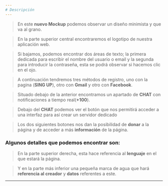 ```yaml
---
# Descripción  
---
```


> En este **nuevo Mockup** podemos observar un diseño minimista y que va al grano.

> En la parte superior central encontraremos el logotipo de nuestra aplicación web.

> Si bajamos, podemos encontrar dos áreas de texto; la primera dedicada para escribir el nombre del usuario o email y la segunda para introducir la contraseña, esta se podrá observar si hacemos clic en el ojo.

> A continuación tendremos tres métodos de registro, uno con la pagina (**SING UP**), otro con **Gmail** y otro con **Facebook**.

> Situado debajo de la anterior encontramos un apartado de **CHAT** con notificaciones a tiempo real(**+100**).

> Debajo del **CHAT** podemos ver el botón que nos permitirá acceder a una interfaz para así crear un servidor dedicado

>Los dos siguientes botones nos dan la posibilidad de **donar** a la página y de acceder a más **información** de la página.


### Algunos detalles que podemos encontrar son:

> En la parte superior derecha, esta hace referencia al **lenguaje** en el que estará la página.

> Y en la parte más inferior una pequeña marca de agua que hará **referencia al creador** y **datos** referentes a este.

---
